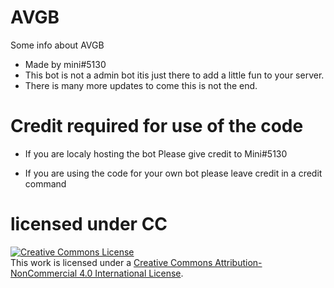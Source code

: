 # AVGB
Some info about AVGB 

- Made by mini#5130
- This bot is not a admin bot itis just there to add a little fun to your server.
- There is many more updates to come this is not the end. 
 



# Credit required for use of the code 
- If you are localy hosting the bot Please give credit to Mini#5130

- If you are using the code for your own bot please leave credit in a credit command

# licensed under CC 
<a rel="license" href="http://creativecommons.org/licenses/by-nc/4.0/"><img alt="Creative Commons License" style="border-width:0" src="https://i.creativecommons.org/l/by-nc/4.0/88x31.png" /></a><br />This work is licensed under a <a rel="license" href="http://creativecommons.org/licenses/by-nc/4.0/">Creative Commons Attribution-NonCommercial 4.0 International License</a>.
